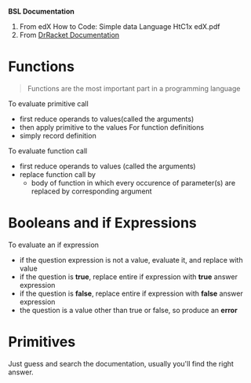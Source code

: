 **BSL Documentation**
1. From edX How to Code: Simple data
    Language HtC1x edX.pdf
2. From [DrRacket Documentation](https://docs.racket-lang.org/htdp-langs/beginner.html)

# Functions
> Functions are the most important part in a programming language  

To evaluate primitive call
- first  reduce operands to values(called the arguments) 
- then apply primitive to the values
For function definitions
- simply record definition

To evaluate function call
- first reduce operands to values (called the arguments)
- replace function call by
     - body of function in which every occurence of parameter(s) are replaced by corresponding argument

# Booleans and if Expressions
To evaluate an if expression
- if the question expression is not a value, evaluate it, and replace with value
- if the question is **true**, replace entire if expression with **true** answer expression
- if the question is **false**, replace entire if expression with **false** answer expression
- the question is a value other than true or false, so produce an **error**

# Primitives
Just guess and search the documentation, usually you'll find the right answer.